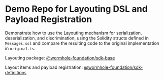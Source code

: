 # Demo Repo for Layouting DSL and Payload Registration

Demonstrate how to use the Layouting mechanism for serialization, deserialization, and discrimination, using the Solidity structs defined in `Messages.sol` and compare the resulting code to the original implementation in `original.ts`.

Layouting package:
[@wormhole-foundation/sdk-base](https://www.npmjs.com/package/@wormhole-foundation/sdk-base)

Layout items and payload registration:
[@wormhole-foundation/sdk-definitions](https://www.npmjs.com/package/@wormhole-foundation/sdk-definitions)
